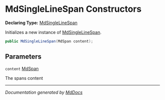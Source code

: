 ﻿# MdSingleLineSpan Constructors

**Declaring Type:** [MdSingleLineSpan](../index.md)

Initializes a new instance of [MdSingleLineSpan](../index.md).

```csharp
public MdSingleLineSpan(MdSpan content);
```

## Parameters

`content`  [MdSpan](../../MdSpan/index.md)

The spans content

___

*Documentation generated by [MdDocs](https://github.com/ap0llo/mddocs)*
